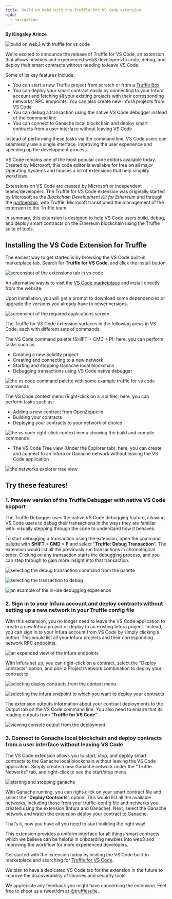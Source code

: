 ```yaml
---
title: Build on Web3 with the Truffle for VS Code extension
hide:
  - navigation
---
```


**By Kingsley Arinze**

![build on web3 with truffle for vs code](./blog-header.png)

We're excited to announce the release of Truffle for VS Code, an extension that allows newbies and experienced web3 developers to code, debug, and deploy their smart contracts without needing to leave VS Code.

Some of its key features include:

* You can start a new Truffle project from scratch or from a [Truffle Box](https://trufflesuite.com/boxes/)
* You can deploy your smart contract easily by connecting to your Infura account and fetching all your existing projects with their corresponding networks' RPC endpoints. You can also create new Infura projects from VS Code
* You can debug a transaction using the native VS Code debugger instead of the command line
* You can connect to Ganache local blockchain and deploy smart contracts from a user interface without leaving VS Code

Instead of performing these tasks via the command line, VS Code users can seamlessly use a single interface, improving the user experience and speeding up the development process.

VS Code remains one of the most popular code editors available today. Created by Microsoft, this code editor is available for free on all major Operating Systems and houses a lot of extensions that help simplify workflows.

Extensions on VS Code are created by Microsoft or independent teams/developers. The Truffle for VS Code extension was originally started by Microsoft as the *Blockchain Development Kit for Ethereum* and through the [partnership](https://consensys.net/blog/press-release/consensys-expands-blockchain-service-capabilities-on-microsoft-azure/), with Truffle, Microsoft transitioned the management of the extension to the Truffle team.

In summary, this extension is designed to help VS Code users build, debug, and deploy smart contracts on the Ethereum blockchain using the Truffle suite of tools.

## Installing the VS Code Extension for Truffle

The easiest way to get started is by browsing the VS Code built-in marketplace tab. Search for **Truffle for VS Code**, and click the install button. 

![screenshot of the extensions tab in vs code](./install.png)

An alternative way is to visit the [VS Code marketplace](https://marketplace.visualstudio.com/items?itemName=trufflesuite-csi.truffle-vscode) and install directly from the website.

Upon installation, you will get a prompt to download some dependencies or upgrade the versions you already have to newer versions.

![screenshot of the required applications screen](./required-apps.png)

The Truffle for VS Code extension surfaces in the following areas in VS Code, each with different sets of commands:

The VS Code command palette (SHIFT + CMD + P): here, you can perform tasks such as:

* Creating a new Solidity project
* Creating and connecting to a new network
* Starting and stopping Ganache local blockchain
* Debugging transactions using VS Code native debugger

![the vs code command palette with some example truffle for vs code commands](./command-palette.png)

The VS Code context menu (Right-click on a .sol file): here, you can perform tasks such as:

* Adding a new contract from OpenZeppelin
* Building your contracts
* Deploying your contracts to your network of choice

![the vs code right-click context menu showing the build and compile commands](./right-click-menu.png)

* The VS Code Tree view (Under the Explorer tab): here, you can create and connect to an Infura or Ganache network without leaving the VS Code application

![the networks explorer tree view](./networks-view.png)

## Try these features!

### 1. Preview version of the Truffle Debugger with native VS Code support

The Truffle Debugger uses the native VS Code debugging feature, allowing VS Code users to debug their transactions in the ways they are familiar with: visually stepping through the code to understand how it behaves.

To start debugging a transaction using the extension, open the command palette with **SHIFT + CMD + P** and select "**Truffle: Debug Transaction**". The extension would list all the previously run transactions in chronological order. Clicking on any transaction starts the debugging process, and you can step through to gain more insight into that transaction.

![selecting the debug transaction command from the palette](./command-palette-debug-txn.png)

![selecting the transaction to debug](./select-transaction-to-debug.png)

![an example of the in-ide debugging experience](./debugging-example.png)

### 2. Sign in to your Infura account and deploy contracts without setting up a new network in your Truffle config file

With this extension, you no longer need to leave the VS Code application to create a new Infura project or deploy to an existing Infura project. Instead, you can sign in to your Infura account from VS Code by simply clicking a button. This would list all your Infura projects and their corresponding network RPC endpoints.

![an expanded view of the infura endpoints](./networks-view-infura.png)

With Infura set up, you can right-click on a contract, select the "Deploy contracts" option, and pick a Project/Network combination to deploy your contract to.

![selecting deploy contracts from the context menu](./deploy-contracts.png)

![selecting the infura endpoint to which you want to deploy your contracts](./selecting-infura-endpoint.png)

The extension outputs information about your contract deployments to the Output tab on the VS Code command line. You also need to ensure that its reading outputs from "**Truffle for VS Code**".

![viewing console output from the deployment](./deployment-output.png)

### 3. Connect to Ganache local blockchain and deploy contracts from a user interface without leaving VS Code

The VS Code extension allows you to start, stop, and deploy smart contracts to the Ganache local blockchain without leaving the VS Code application. Simply create a new Ganache network under the "Truffle Networks" tab, and right-click to see the start/stop menu.

![starting and stopping ganache](./ganache-actions-menu.png)

With Ganache running, you can right-click on your smart contract file and select the "**Deploy Contracts**" option. This would list all the available networks, including those from your truffle-config file and networks you created using the extension (Infura and Ganache). Next, select the Ganache network and watch the extension deploy your contract to Ganache.

That’s it, now you have all you need to start building the right way!

This extension provides a uniform interface for all things smart contracts which we believe can be helpful in onboarding newbies into web3 and improving the workflow for more experienced developers.

Get started with the extension today by visiting the VS Code built-in marketplace and searching for [Truffle for VS Code](https://marketplace.visualstudio.com/items?itemName=trufflesuite-csi.truffle-vscode).

We plan to have a dedicated VS Code tab for the extension in the future to improve the discoverability of libraries and security tools.

We appreciate any feedback you might have concerning the extension. Feel free to shoot us a tweet/dm at [@trufflesuite](https://twitter.com/trufflesuite).
